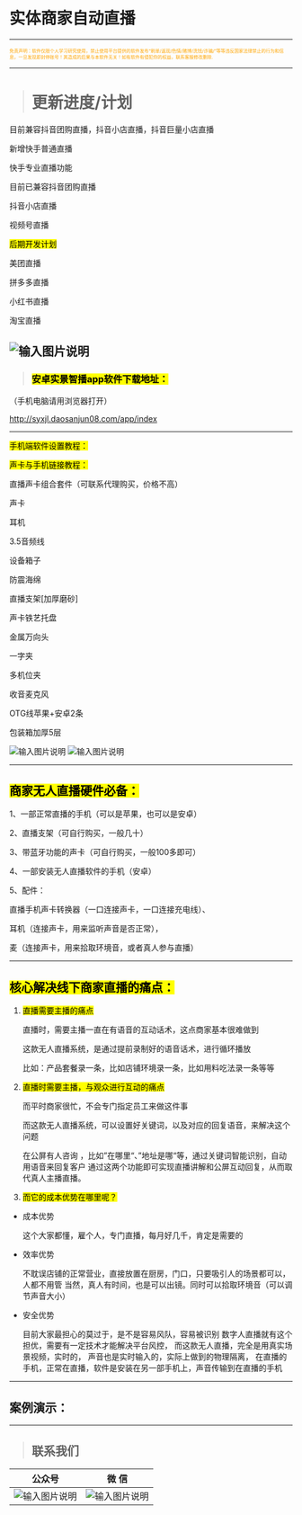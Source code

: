 # 实体商家自动直播

---
<p style="font-size: 8px; color:orange">免责声明：软件仅限个人学习研究使用，禁止使用平台提供的软件发布“刷单/返现/色情/赌博/洗钱/诈骗/”等等违反国家法律禁止的行为和信息，一旦发现即封停账号！其造成的后果与本软件无关！如有软件有侵犯你的权益，联系客服修改删除.</p>

---

> # 更新进度/计划

目前兼容抖音团购直播，抖音小店直播，抖音巨量小店直播

新增快手普通直播

快手专业直播功能

目前已兼容抖音团购直播

抖音小店直播

视频号直播

<mark>后期开发计划</mark>

美团直播

拼多多直播

小红书直播

淘宝直播

![输入图片说明](STZDB.assets/STZDB1.jpg)
---

> ### <mark>安卓实景智播app软件下载地址：</mark>

（手机电脑请用浏览器打开）

http://syxjl.daosanjun08.com/app/index

---

<mark>手机端软件设置教程：</mark>

<mark>声卡与手机链接教程：</mark>

直播声卡组合套件（可联系代理购买，价格不高）

声卡

耳机

3.5音频线

设备箱子

防震海绵

直播支架[加厚磨砂]

声卡铁艺托盘

金属万向头

一字夹

多机位夹

收音麦克风

OTG线苹果+安卓2条

包装箱加厚5层

![输入图片说明](STZDB.assets/STZDB2.png)
![输入图片说明](STZDB.assets/STZDB3.jpg)

---

## **<mark>商家无人直播硬件必备：</mark>**

 1、一部正常直播的手机（可以是苹果，也可以是安卓） 

2、直播支架（可自行购买，一般几十） 

3、带蓝牙功能的声卡（可自行购买，一般100多即可） 

4、一部安装无人直播软件的手机（安卓） 

5、配件：

直播手机声卡转换器（一口连接声卡，一口连接充电线）、

耳机（连接声卡，用来监听声音是否正常），

麦（连接声卡，用来拾取环境音，或者真人参与直播）

---

## <mark>核心解决线下商家直播的痛点：</mark>

1. <mark>直播需要主播的痛点 </mark>
   
   直播时，需要主播一直在有语音的互动话术，这点商家基本很难做到 
   
   这款无人直播系统，是通过提前录制好的语音话术，进行循环播放  
   
   比如：产品套餐录一条，比如店铺环境录一条，比如用料吃法录一条等等 

2. <mark>直播时需要主播，与观众进行互动的痛点 </mark>
   
   而平时商家很忙，不会专门指定员工来做这件事 
   
   而这款无人直播系统，可以设置好关键词，以及对应的回复语音，来解决这个问题 
   
   在公屏有人咨询 ，比如”在哪里“、”地址是哪“等，通过关键词智能识别，自动用语音来回复客户 通过这两个功能即可实现直播讲解和公屏互动回复，从而取代真人主播直播。 

3. <mark>而它的成本优势在哪里呢？</mark> 
- 成本优势 
  
  这个大家都懂，雇个人，专门直播，每月好几千，肯定是需要的 

- 效率优势 
  
  不耽误店铺的正常营业，直接放置在厨房，门口，只要吸引人的场景都可以，人都不用管 当然，真人有时间，也是可以出镜。同时可以拾取环境音（可以调节声音大小） 

- 安全优势 
  
  目前大家最担心的莫过于，是不是容易风队，容易被识别 数字人直播就有这个担优，需要有一定技术才能解决平台风控， 而这款无人直播，完全是用真实场景视频，实时的， 声音也是实时输入的，实际上做到的物理隔离， 在直播的手机，正常在直播，软件是安装在另一部手机上，声音传输到在直播的手机

---

## 案例演示：

---
> ## 联系我们

| 公众号                          | 微 信                         |
|:----------------------------:|:---------------------------:|
| ![输入图片说明](../static/gzh.png) | ![输入图片说明](../static/wx.png) |